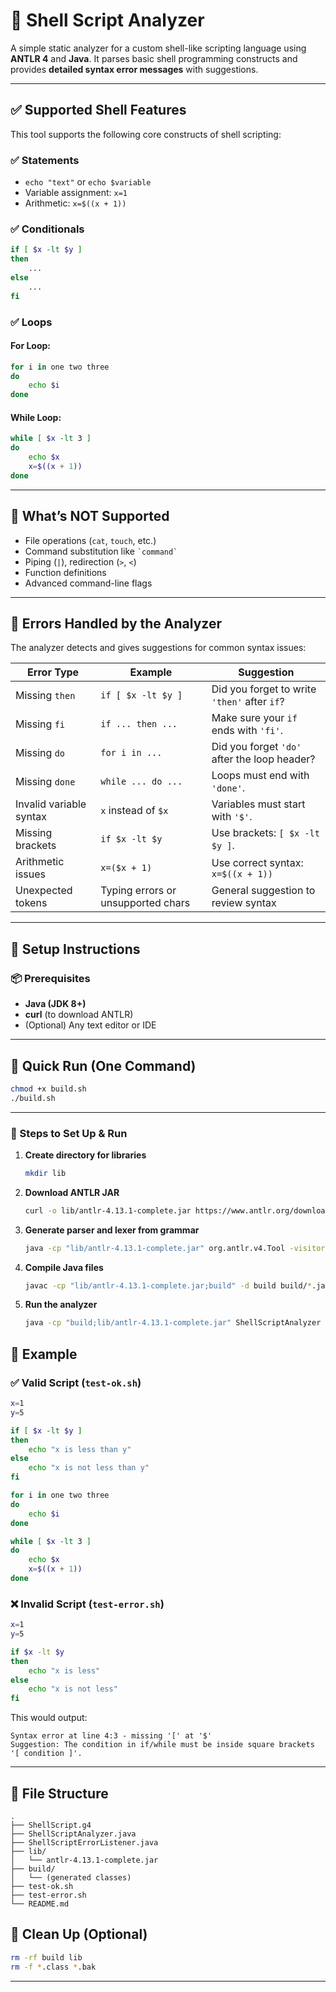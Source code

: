 # 🐚 Shell Script Analyzer

A simple static analyzer for a custom shell-like scripting language using **ANTLR 4** and **Java**. It parses basic shell programming constructs and provides **detailed syntax error messages** with suggestions.

---

## ✅ Supported Shell Features

This tool supports the following core constructs of shell scripting:

### ✅ Statements
- `echo "text"` or `echo $variable`
- Variable assignment: `x=1`
- Arithmetic: `x=$((x + 1))`

### ✅ Conditionals
```sh
if [ $x -lt $y ]
then
    ...
else
    ...
fi
```

### ✅ Loops
#### For Loop:
```sh
for i in one two three
do
    echo $i
done
```

#### While Loop:
```sh
while [ $x -lt 3 ]
do
    echo $x
    x=$((x + 1))
done
```

---

## 🚫 What’s NOT Supported
- File operations (`cat`, `touch`, etc.)
- Command substitution like `` `command` ``
- Piping (`|`), redirection (`>`, `<`)
- Function definitions
- Advanced command-line flags

---

## 🧠 Errors Handled by the Analyzer

The analyzer detects and gives suggestions for common syntax issues:

| Error Type                | Example                              | Suggestion                                      |
|--------------------------|--------------------------------------|-------------------------------------------------|
| Missing `then`           | `if [ $x -lt $y ]`                   | Did you forget to write `'then'` after `if`?   |
| Missing `fi`             | `if ... then ...`                    | Make sure your `if` ends with `'fi'`.          |
| Missing `do`             | `for i in ...`                       | Did you forget `'do'` after the loop header?   |
| Missing `done`           | `while ... do ...`                   | Loops must end with `'done'`.                  |
| Invalid variable syntax  | `x` instead of `$x`                  | Variables must start with `'$'`.               |
| Missing brackets         | `if $x -lt $y`                       | Use brackets: `[ $x -lt $y ]`.                 |
| Arithmetic issues        | `x=($x + 1)`                         | Use correct syntax: `x=$((x + 1))`             |
| Unexpected tokens        | Typing errors or unsupported chars   | General suggestion to review syntax            |

---

## 🚀 Setup Instructions

### 📦 Prerequisites

- **Java (JDK 8+)**
- **curl** (to download ANTLR)
- (Optional) Any text editor or IDE

---

## 🚀 Quick Run (One Command)

```bash
chmod +x build.sh
./build.sh
```

---

### 🔧 Steps to Set Up & Run

1. **Create directory for libraries**
    ```bash
    mkdir lib
    ```

2. **Download ANTLR JAR**
    ```bash
    curl -o lib/antlr-4.13.1-complete.jar https://www.antlr.org/download/antlr-4.13.1-complete.jar
    ```

3. **Generate parser and lexer from grammar**
    ```bash
    java -cp "lib/antlr-4.13.1-complete.jar" org.antlr.v4.Tool -visitor -o build ShellScript.g4
    ```

4. **Compile Java files**
    ```bash
    javac -cp "lib/antlr-4.13.1-complete.jar;build" -d build build/*.java ShellScriptAnalyzer.java ShellScriptErrorListener.java
    ```

5. **Run the analyzer**
    ```bash
    java -cp "build;lib/antlr-4.13.1-complete.jar" ShellScriptAnalyzer test.sh
    ```
    
## 📝 Example

### ✅ Valid Script (`test-ok.sh`)
```sh
x=1
y=5

if [ $x -lt $y ]
then
    echo "x is less than y"
else
    echo "x is not less than y"
fi

for i in one two three
do
    echo $i
done

while [ $x -lt 3 ]
do
    echo $x
    x=$((x + 1))
done
```

### ❌ Invalid Script (`test-error.sh`)
```sh
x=1
y=5

if $x -lt $y
then
    echo "x is less"
else
    echo "x is not less"
fi
```

This would output:
```
Syntax error at line 4:3 - missing '[' at '$'
Suggestion: The condition in if/while must be inside square brackets '[ condition ]'.
```

---

## 📁 File Structure

```
.
├── ShellScript.g4
├── ShellScriptAnalyzer.java
├── ShellScriptErrorListener.java
├── lib/
│   └── antlr-4.13.1-complete.jar
├── build/
│   └── (generated classes)
├── test-ok.sh
├── test-error.sh
└── README.md
```
## 🧹 Clean Up (Optional)

```bash
rm -rf build lib
rm -f *.class *.bak
```

---
